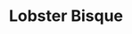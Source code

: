 ---
templateKey: blog-post
featuredpost: false
featuredimage: /assets/Lobster_Bisque.png
title: Lobster Bisque
description: Cooking
testfield: 1460
---
